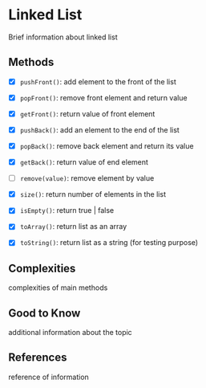 # Linked List


Brief information about linked list 



## Methods

- [x] `pushFront()`: add element to the front of the list
- [x] `popFront()`: remove front element and return value
- [x] `getFront()`: return value of front element
- [x] `pushBack()`: add an element to the end of the list
- [x] `popBack()`: remove back element and return its value
- [x] `getBack()`: return value of end element
- [ ] `remove(value)`: remove element by value 
- [x] `size()`: return number of elements in the list
- [x] `isEmpty()`: return true | false
- [x] `toArray()`: return list as an array
- [x] `toString()`: return list as a string (for testing purpose)

 
## Complexities

complexities of main methods


## Good to Know

additional information about the topic

## References

reference of information